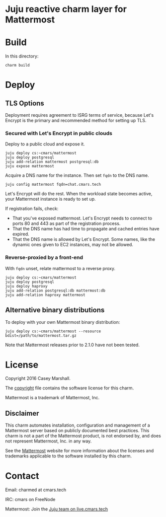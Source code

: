 # Juju reactive charm layer for Mattermost

# Build

In this directory:

    charm build

# Deploy

## TLS Options

Deployment requires agreement to ISRG terms of service, because Let's Encrypt
is the primary and recommended method for setting up TLS.

### Secured with Let's Encrypt in public clouds

Deploy to a public cloud and expose it.

    juju deploy cs:~cmars/mattermost
    juju deploy postgresql
    juju add-relation mattermost postgresql:db
    juju expose mattermost

Acquire a DNS name for the instance. Then set `fqdn` to the DNS name.

    juju config mattermost fqdn=chat.cmars.tech

Let's Encrypt will do the rest. When the workload state becomes active, your
Mattermost instance is ready to set up.

If registration fails, check:

- That you've exposed mattermost. Let's Encrypt needs to connect to ports 80
  and 443 as part of the registration process.
- That the DNS name has had time to propagate and cached entries have expired.
- That the DNS name is allowed by Let's Encrypt. Some names, like the dynamic
  ones given to EC2 instances, may not be allowed.

### Reverse-proxied by a front-end

With `fqdn` unset, relate mattermost to a reverse proxy.

    juju deploy cs:~cmars/mattermost
    juju deploy postgresql
    juju deploy haproxy
    juju add-relation postgresql:db mattermost:db
    juju add-relation haproxy mattermost

## Alternative binary distributions

To deploy with your own Mattermost binary distribution:

    juju deploy cs:~cmars/mattermost --resource bdist=/path/to/mattermost.tar.gz

Note that Mattermost releases prior to 2.1.0 have not been tested.

# License

Copyright 2016 Casey Marshall.

The [copyright](copyright) file contains the software license for this charm.

Mattermost is a trademark of Mattermost, Inc.

## Disclaimer

This charm automates installation, configuration and management of a Mattermost
server based on publicly documented best practices. This charm is not a part of
the Mattermost product, is not endorsed by, and does not represent Mattermost,
Inc. in any way.

See the [Mattermost](http://www.mattermost.org/) website for more information
about the licenses and trademarks applicable to the software installed by this
charm.

# Contact

Email: charmed at cmars.tech

IRC: cmars on FreeNode

Mattermost: Join the [Juju team on live.cmars.tech](https://live.cmars.tech/signup_user_complete/?id=wccpdu6dqp88mjkqbngnws6ohc)

